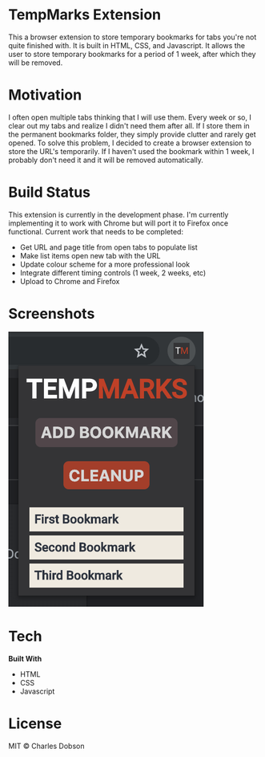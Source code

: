 # TempMarks Extension
This a browser extension to store temporary bookmarks for tabs you're not quite finished with. It is built in HTML, CSS, and Javascript. It allows the user to store temporary bookmarks for a period of 1 week, after which they will be removed. 

# Motivation
I often open multiple tabs thinking that I will use them. Every week or so, I clear out my tabs and realize I didn't need them after all. If I store them in the permanent bookmarks folder, they simply provide clutter and rarely get opened. To solve this problem, I decided to create a browser extension to store the URL's temporarily. If I haven't used the bookmark within 1 week, I probably don't need it and it will be removed automatically. 

# Build Status
This extension is currently in the development phase. I'm currently implementing it to work with Chrome but will port it to Firefox once functional. Current work that needs to be completed:
- Get URL and page title from open tabs to populate list
- Make list items open new tab with the URL
- Update colour scheme for a more professional look
- Integrate different timing controls (1 week, 2 weeks, etc)
- Upload to Chrome and Firefox 

# Screenshots
![screenshot](images/screenshots/screenshot.png)

# Tech
**Built With**
- HTML
- CSS
- Javascript

# License
MIT © Charles Dobson
